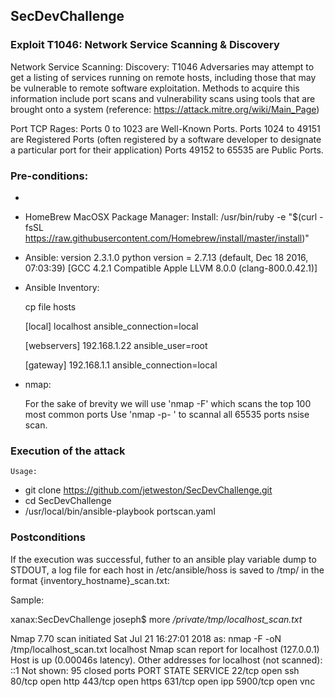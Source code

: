 ## SecDevChallenge

### Exploit T1046: Network Service Scanning & Discovery 

Network Service Scanning:	Discovery:	T1046	Adversaries may attempt to get a listing of services running on remote hosts, including those that may be vulnerable to remote software exploitation. Methods to acquire this information include port scans and vulnerability scans using tools that are brought onto a system (reference: https://attack.mitre.org/wiki/Main_Page)

Port TCP Rages:
Ports 0 to 1023 are Well-Known Ports.
Ports 1024 to 49151 are Registered Ports (often registered by a software developer to designate a particular port for their application)
Ports 49152 to 65535 are Public Ports.

### Pre-conditions:


- 
- HomeBrew MacOSX Package Manager:
Install:
 /usr/bin/ruby -e "$(curl -fsSL https://raw.githubusercontent.com/Homebrew/install/master/install)"
  

- Ansible: 
  version 2.3.1.0
  python version = 2.7.13 (default, Dec 18 2016, 07:03:39) [GCC 4.2.1 Compatible Apple LLVM 8.0.0 (clang-800.0.42.1)]
  
  
 - Ansible Inventory: 
 
    cp file hosts
    
    [local]
    localhost ansible_connection=local

    [webservers]
    192.168.1.22 ansible_user=root

    [gateway]
    192.168.1.1  ansible_connection=local
  
  - nmap:
  
  
  
    For the sake of brevity we will use 'nmap -F' which scans the top 100 most common ports 
    Use 'nmap -p- ' to scannal all 65535 ports nsise scan.
  
  
  
  
  
 ### Execution of the attack

    Usage:

 - git clone https://github.com/jetweston/SecDevChallenge.git
 - cd SecDevChallenge
 - /usr/local/bin/ansible-playbook portscan.yaml
  
### Postconditions

If the execution was successful, futher to an ansible play variable dump to STDOUT, a log file for each host in /etc/ansible/hoss is saved to /tmp/ in the format {inventory_hostname}_scan.txt:

Sample: 

xanax:SecDevChallenge joseph$ more */private/tmp/localhost_scan.txt*

Nmap 7.70 scan initiated Sat Jul 21 16:27:01 2018 as: nmap -F -oN /tmp/localhost_scan.txt localhost
Nmap scan report for localhost (127.0.0.1)
Host is up (0.00046s latency).
Other addresses for localhost (not scanned): ::1
Not shown: 95 closed ports
PORT     STATE SERVICE
22/tcp   open  ssh
80/tcp   open  http
443/tcp  open  https
631/tcp  open  ipp
5900/tcp open  vnc

 
